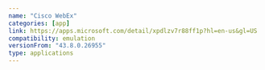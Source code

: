 ```yaml
---
name: "Cisco WebEx"
categories: [app]
link: https://apps.microsoft.com/detail/xpdlzv7r88ff1p?hl=en-us&gl=US
compatibility: emulation
versionFrom: "43.8.0.26955"
type: applications
---
```


